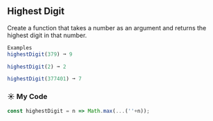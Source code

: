 ## Highest Digit

Create a function that takes a number as an argument and returns the highest digit in that number.
```js
Examples
highestDigit(379) ➞ 9

highestDigit(2) ➞ 2

highestDigit(377401) ➞ 7
```
### :sunny: My Code
```js
const highestDigit = n => Math.max(...(''+n));
```
